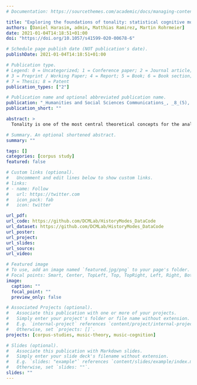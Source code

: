```yaml
---
# Documentation: https://sourcethemes.com/academic/docs/managing-content/

title: "Exploring the foundations of tonality: statistical cognitive modeling of modes in the history of Western classical music"
authors: [Daniel Harasim, admin, Matthias Ramirez, Martin Rohrmeier]
date: 2021-01-04T14:18:51+01:00
doi: "https://doi.org/10.1057/s41599-020-00678-6"

# Schedule page publish date (NOT publication's date).
publishDate: 2021-01-04T14:18:51+01:00

# Publication type.
# Legend: 0 = Uncategorized; 1 = Conference paper; 2 = Journal article;
# 3 = Preprint / Working Paper; 4 = Report; 5 = Book; 6 = Book section;
# 7 = Thesis; 8 = Patent
publication_types: ["2"]

# Publication name and optional abbreviated publication name.
publication: "_Humanities and Social Sciences Communications_, _8_(5), 1-11"
publication_short: ""

abstract: >
  Tonality is one of the most central theoretical concepts for the analysis of Western classical music. This study presents a novel approach for the study of its historical development, exploring in particular the concept of mode. Based on a large dataset of approximately 13,000 musical pieces in MIDI format, we present two models to infer both the number and characteristics of modes of different historical periods from ﬁrst principles: a geometric model of modes as clusters of musical pieces in a non-Euclidean space, and a cognitively plausible Bayesian model of modes as Dirichlet distributions. We use the geometric model to determine the optimal number of modes for ﬁve historical epochs via unsupervised learning and apply the probabilistic model to infer the characteristics of the modes. Our results show that the inference of four modes is most plausible in the Renaissance, that two modes–corresponding to major and minor–are most appropriate in the Baroque and Classical eras, whereas no clear separation into distinct modes is found for the 19th century.

# Summary. An optional shortened abstract.
summary: ""

tags: []
categories: [corpus study]
featured: false

# Custom links (optional).
#   Uncomment and edit lines below to show custom links.
# links:
# - name: Follow
#   url: https://twitter.com
#   icon_pack: fab
#   icon: twitter

url_pdf:
url_code: https://github.com/DCMLab/HistoryModes_DataCode
url_dataset: https://github.com/DCMLab/HistoryModes_DataCode
url_poster:
url_project:
url_slides:
url_source:
url_video:

# Featured image
# To use, add an image named `featured.jpg/png` to your page's folder. 
# Focal points: Smart, Center, TopLeft, Top, TopRight, Left, Right, BottomLeft, Bottom, BottomRight.
image:
  caption: ""
  focal_point: ""
  preview_only: false

# Associated Projects (optional).
#   Associate this publication with one or more of your projects.
#   Simply enter your project's folder or file name without extension.
#   E.g. `internal-project` references `content/project/internal-project/index.md`.
#   Otherwise, set `projects: []`.
projects: [corpus-studies, music-theory, music-cognition]

# Slides (optional).
#   Associate this publication with Markdown slides.
#   Simply enter your slide deck's filename without extension.
#   E.g. `slides: "example"` references `content/slides/example/index.md`.
#   Otherwise, set `slides: ""`.
slides: ""
---
```

